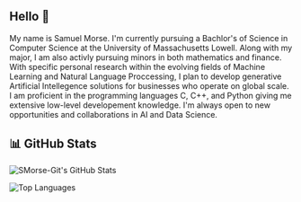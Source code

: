 ## Hello 👋

My name is Samuel Morse. I'm currently pursuing a Bachlor's of Science in Computer Science at the University of Massachusetts Lowell. Along with my major, I 
am also activly pursuing minors in both mathematics and finance. With specific personal research within the evolving fields of Machine Learning 
and Natural Language Proccessing, I plan to develop generative Artificial Intellegence solutions for businesses who operate on global scale. I am proficient in 
the programming languages C, C++, and Python giving me extensive low-level developement knowledge. I'm always open to new opportunities and collaborations in AI and Data Science.  

## 📊 GitHub Stats

![SMorse-Git's GitHub Stats](https://github-readme-stats.vercel.app/api?username=SMorse-Git&show_icons=true&theme=radical)

![Top Languages](https://github-readme-stats.vercel.app/api/top-langs/?username=SMorse-Git&layout=compact&theme=radical)





